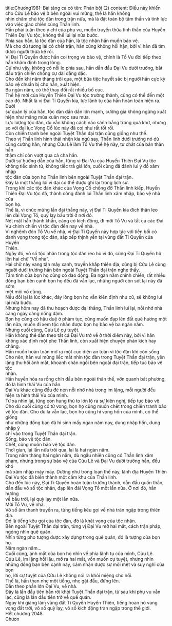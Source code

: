 title:Chương1981: Bài táng ca có tên: Phản bội (2)
content:
Điều này khiến cho Cửu Lê bảo vệ ở bên ngoài vui mừng, thế là hắn không<br>nhìn chăm chú tộc đàn trong trận nữa, mà là đặt toàn bộ tâm thần và tinh lực<br>vào việc giao chiến cùng Thần linh.<br>Hắn phải tuân theo ý chí của phụ vu, muốn truyền thừa tinh thần của Huyền<br>Thiên Đại Vu tộc, không thể lui lại nửa bước.<br>Phía sau hắn, là tộc đàn của hắn, là tộc nhân hắn muốn bảo vệ.<br>Mà cho dù tương lai có chết trận, hắn cũng không hối hận, bởi vì hắn đã tìm<br>được người thừa kế rồi.<br>Vị Đại Ti Quyền được hắn coi trọng và bảo vệ, chính là Tổ Vu đời tiếp theo<br>hắn khâm định trong lòng.<br>Cứ như vậy, không có nỗi lo phía sau, hắn dẫn đầu Đại Vu dưới trướng, bắt<br>đầu trận chiến chống cự dài dằng dặc.<br>Cho đến khi năm tháng trôi qua, một bữa tiệc huyết sắc bị người hắn cực kỳ<br>bảo vệ chuẩn bị cho hắn, xuất hiện.<br>Ba ngàn năm, có thể thay đổi rất nhiều bố cục.<br>Thế hệ mới của Huyền Thiên Đại Vu tộc trưởng thành, cũng có thể đến một<br>cao độ. Nhất là vị Đại Ti Quyền kia, lực lãnh tụ của hắn hoàn toàn hiện ra. Dưới<br>sự quản lý của hắn, tộc đàn dần dần lớn mạnh, cường giả không ngừng xuất<br>hiện như măng mùa xuân mọc sau mưa.<br>Lực lượng tộc đàn, dù vẫn không cách nào sánh bằng trong quá khứ, nhưng<br>so với đại lục Vọng Cổ lúc này đã coi như rất tốt rồi.<br>Còn chiến tranh bên ngoài Tuyệt Thần đại trận cũng giống như thế.<br>Theo vị Thần linh hình thái nhện kia ngủ say, Thần linh dưới trướng nó dù<br>cũng cường hãn, nhưng Cửu Lê làm Tổ Vu thế hệ này, tư chất của bản thân hắn<br>thậm chí còn vượt qua cả cha hắn.<br>Dưới sự hướng dẫn của hắn, từng vị Đại Vu của Huyền Thiên Đại Vu tộc<br>không tiếc sinh tử, không tiếc trả giá lớn, cuối cùng đã đánh lui ý đồ xâm nhập<br>tộc đàn của bọn họ Thần linh bên ngoài Tuyệt Thần đại trận.<br>Đây là một thắng lợi vĩ đại có thể được ghi lại trong lịch sử.<br>Trong khi các tộc đàn khác của Vọng Cổ chống đỡ Thần linh kiếp, Huyền<br>Thiên Đại Vu tộc đã, thành công đánh lui Thần linh xâm nhập, bảo vệ nhà của<br>bọn họ.<br>Thế là, vì chúc mừng lần đại thắng này, vị Đại Ti Quyền kia đích thân leo<br>lên đài Vọng Tổ, quỳ lạy bầu trời ở nơi đó.<br>Nét mặt hắn thành khẩn, càng có kích động, đi mời Tổ Vu và tất cả các Đại<br>Vu chinh chiến vì tộc đàn đến nay về nhà.<br>Vì nghênh đón Tổ Vu về nhà, vị Đại Ti Quyền này hợp tác với tiền bối có<br>danh vọng trong tộc đàn, sắp xếp thịnh yến tại vùng đất Ti Quyền của Huyền<br>Thiên.<br>Ngày đó, vô số tộc nhân trong tộc đàn reo hò vì đó, cùng Đại Ti Quyền hô<br>lên hai chữ “Về nhà”.<br>Hai chữ này vang tận mây xanh, truyền khắp thiên địa, cũng bị Cửu Lê cùng<br>người dưới trướng hắn bên ngoài Tuyệt Thần đại trận nghe thấy.<br>Tâm tình của bọn họ cũng có dao động. Ba ngàn năm chinh chiến, rất nhiều<br>đồng bạn bên cạnh bọn họ đều đã vẫn lạc, những người còn sót lại này đã sớm<br>mệt mỏi vô cùng.<br>Nếu đổi lại là lúc khác, đáy lòng bọn họ vẫn kiên định như cũ, sẽ không lui<br>lại nửa bước.<br>Nhưng hôm nay đã thu hoạch được đại thắng, Thần linh lui lại, nỗi nhớ nhà<br>càng ngày càng nồng đậm.<br>Bọn họ cũng có hậu duệ ở phàm tục, cũng muốn đạp lên đất quê hương một<br>lần nữa, muốn đi xem tộc nhân được bọn họ bảo vệ ba ngàn năm.<br>Nhưng cuối cùng, Cửu Lê cự tuyệt.<br>Hắn không thể dẫn theo tất cả Đại Vu trở về ở thời điểm này, bởi vì hắn<br>không xác định một phe Thần linh, còn xuất hiện chuyện phản kích hay chăng.<br>Hắn muốn hoàn toàn mở ra một cục diện an toàn vì tộc đàn khi còn sống.<br>Cho nên, hắn vui mừng liếc mắt nhìn tộc đàn trong Tuyệt Thần đại trận, yên<br>lặng thu hồi ánh mắt, khoanh chân ngồi bên ngoài đại trận, tiếp tục bảo vệ tộc<br>nhân.<br>Hắn huyễn hóa ra rồng chín đầu bên ngoài thân thể, vờn quanh bát phương,<br>đó là hình thái Vu của hắn.<br>Đại Vu khác cũng đều đè nén nỗi nhớ nhà trong im lặng, mỗi người đều<br>hiện ra hình thái Vu của mình.<br>Từ xa nhìn lại, từng con hung thú to lớn lộ ra sự kiên nghị, tiếp tục bảo vệ.<br>Cho dù cuối cùng có tử vong, bọn họ cũng muốn chết trong chiến tranh bảo<br>vệ tộc đàn. Cho dù là vẫn lạc, bọn họ cũng hi vọng hồn của mình, có thể giống<br>như những đồng bạn đã hi sinh mấy ngàn năm nay, dung nhập hồn, dung nhập ý<br>chí vào trong Tuyệt Thần đại trận.<br>Sống, bảo vệ tộc đàn.<br>Chết, cũng muốn bảo vệ tộc đàn.<br>Thời gian, lại lần nữa trôi qua, lại là hai ngàn năm.<br>Trong năm tháng hai ngàn năm, dù ngẫu nhiên cũng có Thần linh xâm<br>phạm, nhưng trong sự bảo vệ của Cửu Lê và Đại Vu dưới trướng hắn, đều khó<br>mà xâm nhập mảy may. Dường như trong loạn thế này, lãnh địa Huyền Thiên<br>Đại Vu tộc đã biến thành một cấm khu của Thần linh.<br>Cho đến lúc này, Đại Ti Quyền hoàn toàn trưởng thành, dẫn đầu quần thần,<br>dẫn đầu vô số tộc nhân, đạp lên đài Vọng Tổ một lần nữa. Ở nơi đó, hắn hướng<br>về bầu trời, lại quỳ lạy một lần nữa.<br>Mời Tổ Vu, về nhà.<br>Vô số âm thanh truyền ra, từng tiếng kêu gọi về nhà tràn ngập trong thiên<br>địa.<br>Đó là tiếng kêu gọi của tộc đàn, đó là khát vọng của tộc nhân.<br>Bên ngoài Tuyệt Thần đại trận, từng vị Đại Vu mở hai mắt, cách trận pháp,<br>ngóng nhìn quê quán.<br>Nhìn từng pho tượng được xây dựng trong quê quán, đó là tượng của bọn<br>họ.<br>Năm ngàn năm…<br>Cuối cùng, ánh mắt của bọn họ nhìn về phía lãnh tụ của mình, Cửu Lê.<br>Cửu Lê, im lặng hồi lâu, mở ra hai mắt, vốn muốn cự tuyệt, nhưng nhìn<br>những đồng bạn bên cạnh này, cảm nhận được sự mỏi mệt và suy nghĩ của bọn<br>họ, lời cự tuyệt của Cửu Lê không nói ra khỏi miệng cho nổi.<br>Thế là, hắn than nhẹ một tiếng, nhẹ gật đầu, đứng lên.<br>Dẫn theo phần lớn Đại Vu, về nhà.<br>Đây là lần đầu tiên hắn rời khỏi Tuyệt Thần đại trận, từ sau khi phụ vu vẫn<br>lạc, cũng là lần đầu tiên trở về quê quán.<br>Ngay khi giáng lâm vùng đất Ti Quyền Huyền Thiên, tiếng hoan hô vang<br>vọng đất trời, vô số quỳ lạy, vô số kích động tràn ngập trong thế giới.<br>Hết chương 2048.<br>Chươn